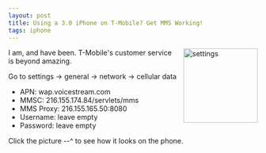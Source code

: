 ```yaml
--- 
layout: post
title: Using a 3.0 iPhone on T-Mobile? Get MMS Working!
tags: iphone
---
```

<a href="http://tesoriere.com/images/assets/2009/6/17/web.jpg" rel="lightbox"><img src="http://tesoriere.com/images/assets/2009/6/17/web.jpg" alt="settings" style="width: 150px; height: auto; float: right; margin-left: 10px" /></a>

I am, and have been. T-Mobile's customer service is beyond amazing.

Go to settings -> general -> network -> cellular data

- APN: wap.voicestream.com
- MMSC: 216.155.174.84/servlets/mms
- MMS Proxy: 216.155.165.50:8080
- Username: leave empty
- Password: leave empty

Click the picture --^ to see how it looks on the phone.
